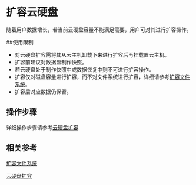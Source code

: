 # 扩容云硬盘

随着用户数据增长，若当前云硬盘容量不能满足需要，用户可对其进行扩容操作。

##使用限制

* 对云硬盘扩容需将其从云主机卸载下来进行扩容后再挂载置云主机。
* 扩容前建议对数据盘制作快照。
* 若云硬盘处于制作快照中或数据恢复中则不可进行扩容操作。
* 扩容仅对磁盘容量进行扩容，而不对文件系统进行扩容，详细请参考[扩容文件系统]()。
* 扩容后对应数据仍保留。

## 操作步骤

详细操作步骤请参考[云硬盘扩容]().

## 相关参考

[扩容文件系统]()

[云硬盘扩容]()
